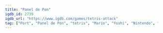 ```yaml
---
title: "Panel de Pon"
igdb_id: 2739
igdb_url: "https://www.igdb.com/games/tetris-attack"
tag: ["Port", "Panel de Pon", "tetris", "Mario", "Yoshi", "Nintendo", "Intelligent Systems Co., Ltd.", "Nintendo R&D1", "Puzzle", "Single player", "Multiplayer", "Split screen", "Side view", "Action", "Kids"]
---
```


